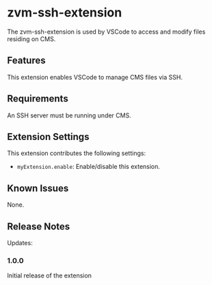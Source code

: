 # zvm-ssh-extension

The zvm-ssh-extension is used by VSCode to access and modify files residing on CMS.

## Features

This extension enables VSCode to manage CMS files via SSH.

## Requirements

An SSH server must be running under CMS.

## Extension Settings

This extension contributes the following settings:

* `myExtension.enable`: Enable/disable this extension.

## Known Issues

None.

## Release Notes

Updates:

### 1.0.0

Initial release of the extension

